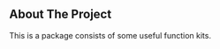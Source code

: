 <!-- ABOUT THE PROJECT -->
## About The Project

This is a package consists of some useful function kits.
